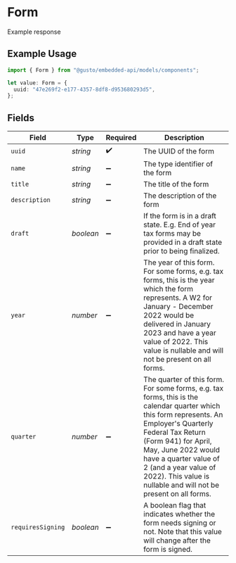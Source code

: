 # Form

Example response

## Example Usage

```typescript
import { Form } from "@gusto/embedded-api/models/components";

let value: Form = {
  uuid: "47e269f2-e177-4357-8df8-d953680293d5",
};
```

## Fields

| Field                                                                                                                                                                                                                                                                                                                       | Type                                                                                                                                                                                                                                                                                                                        | Required                                                                                                                                                                                                                                                                                                                    | Description                                                                                                                                                                                                                                                                                                                 |
| --------------------------------------------------------------------------------------------------------------------------------------------------------------------------------------------------------------------------------------------------------------------------------------------------------------------------- | --------------------------------------------------------------------------------------------------------------------------------------------------------------------------------------------------------------------------------------------------------------------------------------------------------------------------- | --------------------------------------------------------------------------------------------------------------------------------------------------------------------------------------------------------------------------------------------------------------------------------------------------------------------------- | --------------------------------------------------------------------------------------------------------------------------------------------------------------------------------------------------------------------------------------------------------------------------------------------------------------------------- |
| `uuid`                                                                                                                                                                                                                                                                                                                      | *string*                                                                                                                                                                                                                                                                                                                    | :heavy_check_mark:                                                                                                                                                                                                                                                                                                          | The UUID of the form                                                                                                                                                                                                                                                                                                        |
| `name`                                                                                                                                                                                                                                                                                                                      | *string*                                                                                                                                                                                                                                                                                                                    | :heavy_minus_sign:                                                                                                                                                                                                                                                                                                          | The type identifier of the form                                                                                                                                                                                                                                                                                             |
| `title`                                                                                                                                                                                                                                                                                                                     | *string*                                                                                                                                                                                                                                                                                                                    | :heavy_minus_sign:                                                                                                                                                                                                                                                                                                          | The title of the form                                                                                                                                                                                                                                                                                                       |
| `description`                                                                                                                                                                                                                                                                                                               | *string*                                                                                                                                                                                                                                                                                                                    | :heavy_minus_sign:                                                                                                                                                                                                                                                                                                          | The description of the form                                                                                                                                                                                                                                                                                                 |
| `draft`                                                                                                                                                                                                                                                                                                                     | *boolean*                                                                                                                                                                                                                                                                                                                   | :heavy_minus_sign:                                                                                                                                                                                                                                                                                                          | If the form is in a draft state. E.g. End of year tax forms may be provided in a draft state prior to being finalized.                                                                                                                                                                                                      |
| `year`                                                                                                                                                                                                                                                                                                                      | *number*                                                                                                                                                                                                                                                                                                                    | :heavy_minus_sign:                                                                                                                                                                                                                                                                                                          | The year of this form. For some forms, e.g. tax forms, this is the year which the form represents. A W2 for January - December 2022 would be delivered in January 2023 and have a year value of 2022. This value is nullable and will not be present on all forms.                                                          |
| `quarter`                                                                                                                                                                                                                                                                                                                   | *number*                                                                                                                                                                                                                                                                                                                    | :heavy_minus_sign:                                                                                                                                                                                                                                                                                                          | The quarter of this form. For some forms, e.g. tax forms, this is the calendar quarter which this form represents. An Employer's Quarterly Federal Tax Return (Form 941) for April, May, June 2022 would have a quarter value of 2 (and a year value of 2022). This value is nullable and will not be present on all forms. |
| `requiresSigning`                                                                                                                                                                                                                                                                                                           | *boolean*                                                                                                                                                                                                                                                                                                                   | :heavy_minus_sign:                                                                                                                                                                                                                                                                                                          | A boolean flag that indicates whether the form needs signing or not. Note that this value will change after the form is signed.                                                                                                                                                                                             |
